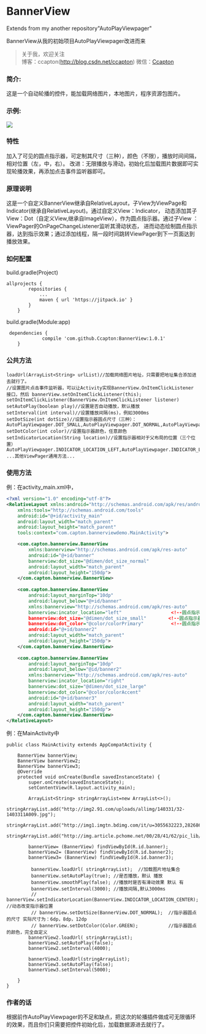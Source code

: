 # BannerView
Extends from my another repository"AutoPlayViewpager"

BannerView从我的初始项目AutoPlayViewpager改进而来

> 关于我，欢迎关注  
  博客：ccapton(http://blog.csdn.net/ccapton) 微信：[Ccapton]()   
 
### 简介: 

这是一个自动轮播的控件，能加载网络图片，本地图片，程序资源包图片。


### 示例:  

![](https://shcm10.baidupcs.com/file/58a5e1d4bcecb7876dc2ddc837611ebf?bkt=p3-0000854437ffbb5b2a6eeaa33e1d1b6a889a&fid=221609635-250528-910731828947650&time=1493284037&sign=FDTAXGERBHS-DCb740ccc5511e5e8fedcff06b081203-MXKWPes3V9dRn89nyfedgdVitug%3D&to=72&size=6382007&sta_dx=6382007&sta_cs=0&sta_ft=gif&sta_ct=0&sta_mt=0&fm2=MH,Guangzhou,Netizen-anywhere,,beijing,cmnet&newver=1&newfm=1&secfm=1&flow_ver=3&pkey=0000854437ffbb5b2a6eeaa33e1d1b6a889a&expires=8h&rt=sh&r=665661105&mlogid=2706913293898089814&vuk=221609635&vbdid=2668435181&fin=S70427-16061716.gif&fn=S70427-16061716.gif&rtype=1&iv=2&dp-logid=2706913293898089814&dp-callid=0.1.1&hps=1&csl=0&csign=mLq5QedtLBdQLZS6b6U8OkFWBFw%3D&by=themis) 



### 特性 
加入了可见的圆点指示器，可定制其尺寸（三种），颜色（不限），播放时间间隔，相对位置（左，中，右）。
改进：无限播放与滑动，初始化后加载图片数据即可实现轮播效果，再添加点击事件监听器即可。
### 原理说明

这是一个自定义BannerView继承自RelativeLayout，子View为ViewPage和Indicator(继承自RelativeLayout)。通过自定义View：Indicator，
动态添加其子View：Dot（自定义View,继承自ImageView），作为圆点指示器。通过子View ：ViewPager的OnPageChangeListener监听其滑动状态，
进而动态绘制圆点指示器，达到指示效果；通过添加线程，隔一段时间跳转ViewPager到下一页面达到播放效果。
### 如何配置
build.gradle(Project)
``` code
allprojects {
		repositories {
			...
			maven { url 'https://jitpack.io' }
		}
	}
```
build.gradle(Module:app)
``` code
 dependencies {
	         compile 'com.github.Ccapton:BannerView:1.0.1'
	}
```

### 公共方法

``` code
loadUrl(ArrayList<String> urlList)//加载网络图片地址，只需要把地址集合添加进去就行了。
//设置图片点击事件监听器，可以让Activity实现BannerView.OnItemClickListener 接口，然后 bannerView.setOnItemClickListener(this);
setOnItemClickListener(BannerView.OnItemClickListener listener) 
setAutoPlay(boolean play)//设置是否自动播放，默认播放
setInterval(int interval)//设置播放间隔(ms)，例如3000ms
setDotSize(int dotSize)//设置指示器圆点尺寸（三种）：AutoPlayViewpager.DOT_SMALL,AutoPlayViewpager.DOT_NORMAL,AutoPlayViewpager.DOT_LARGE
setDotColor(int color)//设置指示器颜色，任意颜色
setIndicatorLocation(String location)//设置指示器相对于父布局的位置（三个位置）AutoPlayViewpager.INDICATOR_LOCATION_LEFT,AutoPlayViewpager.INDICATOR_LOCATION_CENTER,AutoPlayViewpager.INDICATOR_LOCATION_RIGHT
...其他ViewPager通用方法...
```
### 使用方法

例：在activity_main.xml中，
``` xml
<?xml version="1.0" encoding="utf-8"?>
<RelativeLayout xmlns:android="http://schemas.android.com/apk/res/android"
    xmlns:tools="http://schemas.android.com/tools"
    android:id="@+id/activity_main"
    android:layout_width="match_parent"
    android:layout_height="match_parent"
    tools:context="com.capton.bannerviewdemo.MainActivity">

    <com.capton.bannerview.BannerView
        xmlns:bannerview="http://schemas.android.com/apk/res-auto"
        android:id="@+id/banner"
        bannerview:dot_size="@dimen/dot_size_normal"
        android:layout_width="match_parent"
        android:layout_height="150dp">
    </com.capton.bannerview.BannerView>
    
    <com.capton.bannerview.BannerView
        android:layout_marginTop="10dp"
        android:layout_below="@+id/banner"
        xmlns:bannerview="http://schemas.android.com/apk/res-auto"
        bannerview:incator_location="left"                  <!--圆点指示器位置：左（下）边-->
        bannerview:dot_size="@dimen/dot_size_small"        <!--圆点指示器尺寸：小-->
        bannerview:dot_color="@color/colorPrimary"          <!--圆点指示器颜色：可自定义-->
        android:id="@+id/banner2"            
        android:layout_width="match_parent"
        android:layout_height="150dp">
    </com.capton.bannerview.BannerView>
    
    <com.capton.bannerview.BannerView
        android:layout_marginTop="10dp"
        android:layout_below="@id/banner2"
        xmlns:bannerview="http://schemas.android.com/apk/res-auto"
        bannerview:incator_location="right"
        bannerview:dot_size="@dimen/dot_size_large"
        bannerview:dot_color="@color/colorAccent"
        android:id="@+id/banner3"
        android:layout_width="match_parent"
        android:layout_height="150dp">
    </com.capton.bannerview.BannerView>
</RelativeLayout>
```

例：在MainActivity中
``` code
public class MainActivity extends AppCompatActivity {

    BannerView bannerView;
    BannerView bannerView2;
    BannerView bannerView3;
    @Override
    protected void onCreate(Bundle savedInstanceState) {
        super.onCreate(savedInstanceState);
        setContentView(R.layout.activity_main);

        ArrayList<String> stringArrayList=new ArrayList<>();
         stringArrayList.add("http://img2.91.com/uploads/allimg/140331/32-1403311A009.jpg");
         stringArrayList.add("http://img1.imgtn.bdimg.com/it/u=3055632223,2826867768&fm=214&gp=0.jpg");
        stringArrayList.add("http://img.article.pchome.net/00/28/41/62/pic_lib/wm/hlfjkpbz_17.jpg");

        bannerView= (BannerView) findViewById(R.id.banner);
        bannerView2= (BannerView) findViewById(R.id.banner2);
        bannerView3= (BannerView) findViewById(R.id.banner3);

         bannerView.loadUrl( stringArrayList);  //加载图片地址集合
         bannerView.setAutoPlay(true); //是否播放，默认 播放
         bannerView.smoothPlay(false); //播放时是否有滑动效果 默认 有
         bannerView.setInterval(3000); //播放间隔,默认3000ms
         // bannerView.setIndicatorLocation(BannerView.INDICATOR_LOCATION_CENTER); //动态改变指示器位置
         // bannerView.setDotSize(BannerView.DOT_NORMAL);  //指示器圆点的尺寸 实际尺寸为：6dp，8dp，12dp
         // bannerView.setDotColor(Color.GREEN);           //指示器圆点的颜色，完全自定义
        bannerView2.loadUrl( stringArrayList);
        bannerView2.setAutoPlay(false);
        bannerView2.setInterval(4000);

        bannerView3.loadUrl(stringArrayList);
        bannerView3.setAutoPlay(false);
        bannerView3.setInterval(5000);

    }
}
```  
### 作者的话
 根据前作AutoPlayViewpager的不足和缺点，把这次的轮播插件做成可无限循环的效果，而且你们只需要把控件初始化后，加载数据源进去就行了。
 

